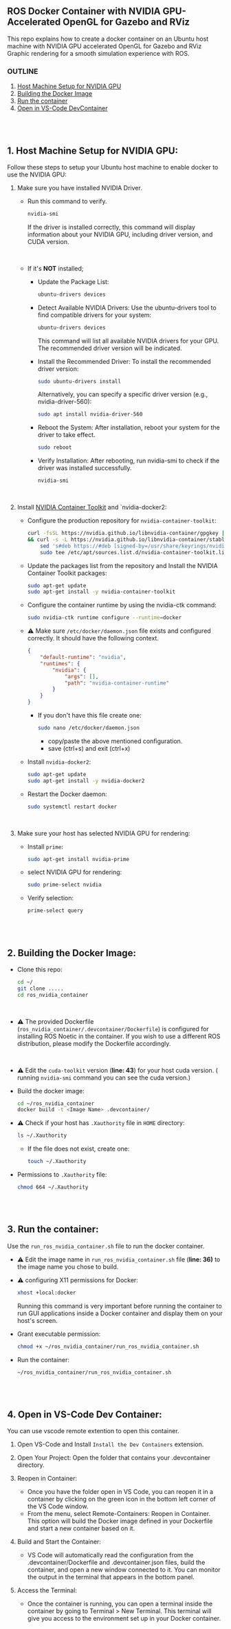 ## ROS Docker Container with NVIDIA GPU-Accelerated OpenGL for Gazebo and RViz

This repo explains how to create a docker container on an Ubuntu host machine with NVIDIA GPU accelerated OpenGL for Gazebo and RViz Graphic rendering for a smooth simulation experience with ROS. 

### OUTLINE
1. [Host Machine Setup for NVIDIA GPU](#1-host-machine-setup-for-nvidia-gpu)
2. [Building the Docker Image](#2-building-the-docker-image)
3. [Run the container](#3-run-the-container)
4. [Open in VS-Code DevContainer](#4-open-in-vs-code-dev-container)

</br>
</br>

## 1. Host Machine Setup for NVIDIA GPU:

Follow these steps to setup your Ubuntu host machine to enable docker to use the NVIDIA GPU:

1. Make sure you have installed NVIDIA Driver. 
    - Run this command to verify.
        ```bash
        nvidia-smi
        ```

        If the driver is installed correctly, this command will display information about your NVIDIA GPU, including driver version, and CUDA version. 
        
        </br>

    - If it's **NOT** installed;
        - Update the Package List:
            ```bash
            ubuntu-drivers devices
            ```  
        - Detect Available NVIDIA Drivers: Use the ubuntu-drivers tool to find compatible drivers for your system:
            ```bash
            ubuntu-drivers devices
            ```

            This command will list all available NVIDIA drivers for your GPU. The recommended driver version will be indicated.

        - Install the Recommended Driver: To install the recommended driver version:
            ```bash
            sudo ubuntu-drivers install
            ```

            Alternatively, you can specify a specific driver version (e.g., nvidia-driver-560):

            ```bash
            sudo apt install nvidia-driver-560
            ```
        
        - Reboot the System: After installation, reboot your system for the driver to take effect.
            ```bash
            sudo reboot
            ```

        - Verify Installation: After rebooting, run nvidia-smi to check if the driver was installed successfully.
            ```bash
            nvidia-smi
            ```
            </br>


2. Install [NVIDIA Container Toolkit](https://docs.nvidia.com/datacenter/cloud-native/container-toolkit/latest/install-guide.html) and `nvidia-docker2:

    -  Configure the production repository for `nvidia-container-toolkit`:
        ```bash
        curl -fsSL https://nvidia.github.io/libnvidia-container/gpgkey | sudo gpg --dearmor -o /usr/share/keyrings/nvidia-container-toolkit-keyring.gpg \
        && curl -s -L https://nvidia.github.io/libnvidia-container/stable/deb/nvidia-container-toolkit.list | \
            sed 's#deb https://#deb [signed-by=/usr/share/keyrings/nvidia-container-toolkit-keyring.gpg] https://#g' | \
            sudo tee /etc/apt/sources.list.d/nvidia-container-toolkit.list

        ```

    - Update the packages list from the repository and Install the NVIDIA Container Toolkit packages:
        ```bash
        sudo apt-get update
        sudo apt-get install -y nvidia-container-toolkit
        ```

    - Configure the container runtime by using the nvidia-ctk command:
        ```bash
        sudo nvidia-ctk runtime configure --runtime=docker
        ```
    - ⚠️ Make sure `/etc/docker/daemon.json` file exists and configured correctly. It should have the following context.
        ```json
        {
            "default-runtime": "nvidia",
            "runtimes": {
                "nvidia": {
                    "args": [],
                    "path": "nvidia-container-runtime"
                }
            }
        }
        ```

        - If you don't have this file create one:
            ```bash
            sudo nano /etc/docker/daemon.json
            ```

            - copy/paste the above mentioned configuration.
            - save (ctrl+s) and exit (ctrl+x)
         
    - Install `nvidia-docker2`:
        ```bash
        sudo apt-get update
        sudo apt-get install -y nvidia-docker2
        ```

    - Restart the Docker daemon:
        ```bash
        sudo systemctl restart docker
        ```
</br>

3. Make sure your host has selected NVIDIA GPU for rendering:

    - Install `prime`:
        ```bash
        sudo apt-get install nvidia-prime
        ```
    
    - select NVIDIA GPU for rendering:
        ```bash
        sudo prime-select nvidia
        ```
    
    - Verify selection:
        ```bash
        prime-select query
        ```


</br>
</br>

## 2. Building the Docker Image:

- Clone this repo:
    ```bash
    cd ~/
    git clone .....
    cd ros_nvidia_container
    ```
    </br>

- ⚠️ The provided Dockerfile  (`ros_nvidia_container/.devcontainer/Dockerfile`) is configured for installing ROS Noetic in the container. If you wish to use a different ROS distribution, please modify the Dockerfile accordingly.
</br>

- ⚠️ Edit the `cuda-toolkit` version (**line: 43**) for your host cuda version. ( running `nvidia-smi` command you can see the cuda version.)
- Build the docker image:
    ```bash
    cd ~/ros_nvidia_container
    docker build -t <Image Name> .devcontainer/
    ```

- ⚠️ Check if your host has `.Xauthority` file in `HOME` directory:
    ```bash 
    ls ~/.Xauthority
    ```

    - If the file does not exist, create one:

        ```bash
        touch ~/.Xauthority
        ```

-  Permissions to `.Xauthority` file:
    ```bash
    chmod 664 ~/.Xauthority
    ```

</br>
</br>

## 3. Run the container:

Use the `run_ros_nvidia_container.sh` file to run the docker container. 

- ⚠️ Edit the image name in `run_ros_nvidia_container.sh` file (**line: 36)** to the image name you chose to build.

- ⚠️ configuring X11 permissions for Docker:
    ```bash
    xhost +local:docker
    ```
    Running this command is very important before running the container to run GUI applications inside a Docker container and display them on your host's screen.

- Grant executable permission:
    ```bash
    chmod +x ~/ros_nvidia_container/run_ros_nvidia_container.sh
    ```

- Run the container:
    ```bash
    ~/ros_nvidia_container/run_ros_nvidia_container.sh
    ```

</br></br>

## 4. Open in VS-Code Dev Container:

You can use vscode remote extention to open this container.

1. Open VS-Code and Install `Install the Dev Containers` extension.

2. Open Your Project: Open the folder that contains your .devcontainer directory.

3. Reopen in Container:
    - Once you have the folder open in VS Code, you can reopen it in a container by clicking on the green icon in the bottom left corner of the VS Code window.
    - From the menu, select Remote-Containers: Reopen in Container. This option will build the Docker image defined in your Dockerfile and start a new container based on it.

4. Build and Start the Container: 
    - VS Code will automatically read the configuration from the .devcontainer/Dockerfile and .devcontainer.json files, build the container, and open a new window connected to it. You can monitor the output in the terminal that appears in the bottom panel.

5. Access the Terminal: 
    - Once the container is running, you can open a terminal inside the container by going to Terminal > New Terminal. This terminal will give you access to the environment set up in your Docker container.
